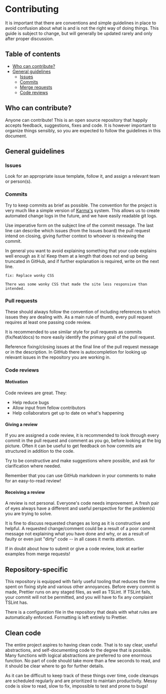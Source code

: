 # Contributing

It is important that there are conventions and simple guidelines in place to avoid confusion about what is and is not the right way of doing things. This guide is subject to change, but will generally be updated rarely and only after proper discussion.

## Table of contents

-   [Who can contribute?](https://github.com/Project-Lavinia/Lavinia-client/new/add-contributing#who-can-contribute)
-   [General guidelines](https://github.com/Project-Lavinia/Lavinia-client/new/add-contributing#general-guidelines)
    -   [Issues](https://github.com/Project-Lavinia/Lavinia-client/new/add-contributing#issues)
    -   [Commits](https://github.com/Project-Lavinia/Lavinia-client/new/add-contributing#commits)
    -   [Merge requests](https://github.com/Project-Lavinia/Lavinia-client/new/add-contributing#merge-requests)
    -   [Code reviews](https://github.com/Project-Lavinia/Lavinia-client/new/add-contributing#code-reviews)

## Who can contribute?

Anyone can contribute! This is an open source repository that happily accepts feedback, suggestions, fixes and code. It is however important to organize things sensibly, so you are expected to follow the guidelines in this document.

## General guidelines

### Issues

Look for an appropriate issue template, follow it, and assign a relevant team or person(s).

### Commits

Try to keep commits as brief as possible. The convention for the project is very much like a simple version of [Karma's](http://karma-runner.github.io/2.0/dev/git-commit-msg.html) system. This allows us to create automated change logs in the future, and we have easily readable git logs.

Use imperative form on the subject line of the commit message. The last line can describe which issues (from the Issues board) the pull request intend on closing, giving further context to whoever is reviewing the commit.

In general you want to avoid explaining something that your code explains well enough as it is! Keep them at a length that does not end up being truncated in GitHub, and if further explanation is required, write on the next line.

```
fix: Replace wonky CSS

There was some wonky CSS that made the site less responsive than intended.
```

### Pull requests

These should always follow the convention of including references to which issues they are dealing with. As a main rule of thumb, every pull request requires at least one passing code review.

It is recommended to use similar style for pull requests as commits (fix/feat/docs) to more easily identify the primary goal of the pull request.

Reference fixing/closing issues at the final line of the pull request message or in the description. In GitHub there is autocompletion for looking up relevant issues in the repository you are working in.

### Code reviews

#### Motivation

Code reviews are great. They:

-   Help reduce bugs
-   Allow input from fellow contributors
-   Help collaborators get up to date on what's happening

#### Giving a review

If you are assigned a code review, it is recommended to look through every commit in the pull request and comment as you go, before looking at the big picture. Often it can be useful to get feedback on how commits are structured in addition to the code.

Try to be constructive and make suggestions where possible, and ask for clarification where needed.

Remember that you can use GitHub markdown in your comments to make for an easy-to-read review!

#### Receiving a review

A review is not personal. Everyone's code needs improvement. A fresh pair of eyes always have a different and useful perspective for the problem(s) you are trying to solve.

It is fine to discuss requested changes as long as it is constructive and helpful. A requested change/comment could be a result of a poor commit message not explaining what you have done and why, or as a result of faulty or even just "dirty" code -- in all cases it merits attention.

If in doubt about how to submit or give a code review, look at earlier examples from merge requests!

## Repository-specific

This repository is equipped with fairly useful tooling that reduces the time spent on fixing style and various other annoyances. Before every commit is made, Prettier runs on any staged files, as well as TSLint. If TSLint fails, your commit will not be permitted, and you will have to fix any complaint TSLint has.

There is a configuration file in the repository that deals with what rules are automatically enforced. Formatting is left entirely to Prettier.

## Clean code

The entire project aspires to having clean code. That is to say clear, useful abstractions, and self-documenting code to the degree that is possible. Many functions with logical abstractions are preferred to one enormous function. No part of code should take more than a few seconds to read, and it should be clear where to go for further details.

As it can be difficult to keep track of these things over time, code cleanups are scheduled regularly and are prioritized to maintain productivity. Messy code is slow to read, slow to fix, impossible to test and prone to bugs!
